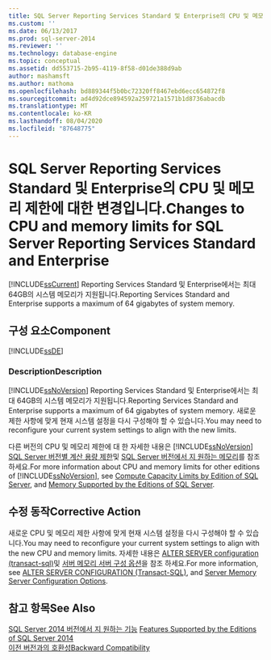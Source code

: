 ```yaml
---
title: SQL Server Reporting Services Standard 및 Enterprise의 CPU 및 메모리 제한에 대 한 변경 내용 Microsoft Docs
ms.custom: ''
ms.date: 06/13/2017
ms.prod: sql-server-2014
ms.reviewer: ''
ms.technology: database-engine
ms.topic: conceptual
ms.assetid: dd553715-2b95-4119-8f58-d01de388d9ab
author: mashamsft
ms.author: mathoma
ms.openlocfilehash: bd889344f5b0bc72320ff8467ebd6ecc654872f8
ms.sourcegitcommit: ad4d92dce894592a259721a1571b1d8736abacdb
ms.translationtype: MT
ms.contentlocale: ko-KR
ms.lasthandoff: 08/04/2020
ms.locfileid: "87648775"
---
```

# <a name="changes-to-cpu-and-memory-limits-for-sql-server-reporting-services-standard-and-enterprise"></a><span data-ttu-id="ff5c4-102">SQL Server Reporting Services Standard 및 Enterprise의 CPU 및 메모리 제한에 대한 변경입니다.</span><span class="sxs-lookup"><span data-stu-id="ff5c4-102">Changes to CPU and memory limits for SQL Server Reporting Services Standard and Enterprise</span></span>
  [!INCLUDE[ssCurrent](../../includes/sscurrent-md.md)] <span data-ttu-id="ff5c4-103">Reporting Services Standard 및 Enterprise에서는 최대 64GB의 시스템 메모리가 지원됩니다.</span><span class="sxs-lookup"><span data-stu-id="ff5c4-103">Reporting Services Standard and Enterprise supports a maximum of 64 gigabytes of system memory.</span></span>  
  
## <a name="component"></a><span data-ttu-id="ff5c4-104">구성 요소</span><span class="sxs-lookup"><span data-stu-id="ff5c4-104">Component</span></span>  
 [!INCLUDE[ssDE](../../includes/ssde-md.md)]  
  
### <a name="description"></a><span data-ttu-id="ff5c4-105">Description</span><span class="sxs-lookup"><span data-stu-id="ff5c4-105">Description</span></span>  
 [!INCLUDE[ssNoVersion](../../includes/ssnoversion-md.md)] <span data-ttu-id="ff5c4-106">Reporting Services Standard 및 Enterprise에서는 최대 64GB의 시스템 메모리가 지원됩니다.</span><span class="sxs-lookup"><span data-stu-id="ff5c4-106">Reporting Services Standard and Enterprise supports a maximum of 64 gigabytes of system memory.</span></span> <span data-ttu-id="ff5c4-107">새로운 제한 사항에 맞게 현재 시스템 설정을 다시 구성해야 할 수 있습니다.</span><span class="sxs-lookup"><span data-stu-id="ff5c4-107">You may need to reconfigure your current system settings to align with the new limits.</span></span>  
  
 <span data-ttu-id="ff5c4-108">다른 버전의 CPU 및 메모리 제한에 대 한 자세한 내용은 [!INCLUDE[ssNoVersion](../../includes/ssnoversion-md.md)] [SQL Server 버전별 계산 용량 제한](../compute-capacity-limits-by-edition-of-sql-server.md)및 [SQL Server 버전에서 지 원하는 메모리](https://go.microsoft.com/fwlink/?LinkId=212633)를 참조 하세요.</span><span class="sxs-lookup"><span data-stu-id="ff5c4-108">For more information about CPU and memory limits for other editions of [!INCLUDE[ssNoVersion](../../includes/ssnoversion-md.md)], see [Compute Capacity Limits by Edition of SQL Server](../compute-capacity-limits-by-edition-of-sql-server.md), and [Memory Supported by the Editions of SQL Server](https://go.microsoft.com/fwlink/?LinkId=212633).</span></span>  
  
## <a name="corrective-action"></a><span data-ttu-id="ff5c4-109">수정 동작</span><span class="sxs-lookup"><span data-stu-id="ff5c4-109">Corrective Action</span></span>  
 <span data-ttu-id="ff5c4-110">새로운 CPU 및 메모리 제한 사항에 맞게 현재 시스템 설정을 다시 구성해야 할 수 있습니다.</span><span class="sxs-lookup"><span data-stu-id="ff5c4-110">You may need to reconfigure your current system settings to align with the new CPU and memory limits.</span></span> <span data-ttu-id="ff5c4-111">자세한 내용은 [ALTER SERVER configuration &#40;transact-sql&#41;](/sql/t-sql/statements/alter-server-configuration-transact-sql)및 [서버 메모리 서버 구성 옵션](../../database-engine/configure-windows/server-memory-server-configuration-options.md)을 참조 하세요.</span><span class="sxs-lookup"><span data-stu-id="ff5c4-111">For more information, see [ALTER SERVER CONFIGURATION &#40;Transact-SQL&#41;](/sql/t-sql/statements/alter-server-configuration-transact-sql), and [Server Memory Server Configuration Options](../../database-engine/configure-windows/server-memory-server-configuration-options.md).</span></span>  
  
## <a name="see-also"></a><span data-ttu-id="ff5c4-112">참고 항목</span><span class="sxs-lookup"><span data-stu-id="ff5c4-112">See Also</span></span>  
 <span data-ttu-id="ff5c4-113">[SQL Server 2014 버전에서 지 원하는 기능](../../../2014/getting-started/features-supported-by-the-editions-of-sql-server-2014.md) </span><span class="sxs-lookup"><span data-stu-id="ff5c4-113">[Features Supported by the Editions of SQL Server 2014](../../../2014/getting-started/features-supported-by-the-editions-of-sql-server-2014.md) </span></span>  
 [<span data-ttu-id="ff5c4-114">이전 버전과의 호환성</span><span class="sxs-lookup"><span data-stu-id="ff5c4-114">Backward Compatibility</span></span>](../../../2014/getting-started/backward-compatibility.md)  
  
  
